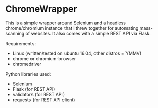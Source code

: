 ChromeWrapper
=============

This is a simple wrapper around Selenium and a headless chrome/chromium instance that i threw together for automating mass-scanning of websites. It also comes with a simple REST API via Flask.

Requirements:

 - Linux (written/tested on ubuntu 16.04, other distros = YMMV)
 - chrome or chromium-browser
 - chromedriver

Python libraries used:
 - Selenium
 - Flask (for REST API)
 - validators (for REST API)
 - requests (for REST API client)


